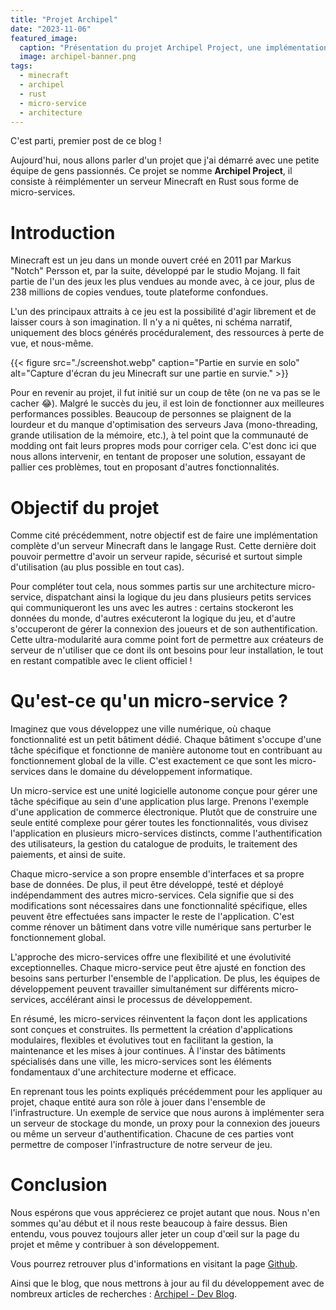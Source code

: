 ```yaml
---
title: "Projet Archipel"
date: "2023-11-06"
featured_image:
  caption: "Présentation du projet Archipel Project, une implémentation de serveur Minecraft en Rust."
  image: archipel-banner.png
tags:
  - minecraft
  - archipel
  - rust
  - micro-service
  - architecture
---
```


C'est parti, premier post de ce blog !

Aujourd'hui, nous allons parler d'un projet que j'ai démarré avec une petite équipe de gens passionnés. Ce projet se nomme **Archipel Project**, il consiste à réimplémenter un serveur Minecraft en Rust sous forme de micro-services.

# Introduction

Minecraft est un jeu dans un monde ouvert créé en 2011 par Markus "Notch" Persson et, par la suite, développé par le studio Mojang. Il fait partie de l'un des jeux les plus vendues au monde avec, à ce jour, plus de 238 millions de copies vendues, toute plateforme confondues.

L'un des principaux attraits à ce jeu est la possibilité d'agir librement et de laisser cours à son imagination. Il n'y a ni quêtes, ni schéma narratif, uniquement des blocs générés procéduralement, des ressources à perte de vue, et nous-même.

{{< figure src="./screenshot.webp" caption="Partie en survie en solo" alt="Capture d'écran du jeu Minecraft sur une partie en survie." >}}

Pour en revenir au projet, il fut initié sur un coup de tête (on ne va pas se le cacher 😂). Malgré le succès du jeu, il est loin de fonctionner aux meilleures performances possibles. Beaucoup de personnes se plaignent de la lourdeur et du manque d'optimisation des serveurs Java (mono-threading, grande utilisation de la mémoire, etc.), à tel point que la communauté de modding ont fait leurs propres mods pour corriger cela. C'est donc ici que nous allons intervenir, en tentant de proposer une solution, essayant de pallier ces problèmes, tout en proposant d'autres fonctionnalités.

# Objectif du projet

Comme cité précédemment, notre objectif est de faire une implémentation complète d'un serveur Minecraft dans le langage Rust. Cette dernière doit pouvoir permettre d'avoir un serveur rapide, sécurisé et surtout simple d'utilisation (au plus possible en tout cas).

Pour compléter tout cela, nous sommes partis sur une architecture micro-service, dispatchant ainsi la logique du jeu dans plusieurs petits services qui communiqueront les uns avec les autres : certains stockeront les données du monde, d'autres exécuteront la logique du jeu, et d'autre s'occuperont de gérer la connexion des joueurs et de son authentification. Cette ultra-modularité aura comme point fort de permettre aux créateurs de serveur de n'utiliser que ce dont ils ont besoins pour leur installation, le tout en restant compatible avec le client officiel !

# Qu'est-ce qu'un micro-service ?

Imaginez que vous développez une ville numérique, où chaque fonctionnalité est un petit bâtiment dédié. Chaque bâtiment s'occupe d'une tâche spécifique et fonctionne de manière autonome tout en contribuant au fonctionnement global de la ville. C'est exactement ce que sont les micro-services dans le domaine du développement informatique.

Un micro-service est une unité logicielle autonome conçue pour gérer une tâche spécifique au sein d'une application plus large. Prenons l'exemple d'une application de commerce électronique. Plutôt que de construire une seule entité complexe pour gérer toutes les fonctionnalités, vous divisez l'application en plusieurs micro-services distincts, comme l'authentification des utilisateurs, la gestion du catalogue de produits, le traitement des paiements, et ainsi de suite.

Chaque micro-service a son propre ensemble d'interfaces et sa propre base de données. De plus, il peut être développé, testé et déployé indépendamment des autres micro-services. Cela signifie que si des modifications sont nécessaires dans une fonctionnalité spécifique, elles peuvent être effectuées sans impacter le reste de l'application. C'est comme rénover un bâtiment dans votre ville numérique sans perturber le fonctionnement global.

L'approche des micro-services offre une flexibilité et une évolutivité exceptionnelles. Chaque micro-service peut être ajusté en fonction des besoins sans perturber l'ensemble de l'application. De plus, les équipes de développement peuvent travailler simultanément sur différents micro-services, accélérant ainsi le processus de développement.

En résumé, les micro-services réinventent la façon dont les applications sont conçues et construites. Ils permettent la création d'applications modulaires, flexibles et évolutives tout en facilitant la gestion, la maintenance et les mises à jour continues. À l'instar des bâtiments spécialisés dans une ville, les micro-services sont les éléments fondamentaux d'une architecture moderne et efficace.

En reprenant tous les points expliqués précédemment pour les appliquer au projet, chaque entité aura son rôle à jouer dans l'ensemble de l'infrastructure. Un exemple de service que nous aurons à implémenter sera un serveur de stockage du monde, un proxy pour la connexion des joueurs ou même un serveur d'authentification. Chacune de ces parties vont permettre de composer l'infrastructure de notre serveur de jeu.

# Conclusion

Nous espérons que vous apprécierez ce projet autant que nous. Nous n'en sommes qu'au début et il nous reste beaucoup à faire dessus. Bien entendu, vous pouvez toujours aller jeter un coup d'œil sur la page du projet et même y contribuer à son développement.

Vous pourrez retrouver plus d'informations en visitant la page [Github](https://github.com/archipel-project).

Ainsi que le blog, que nous mettrons à jour au fil du développement avec de nombreux articles de recherches : [Archipel - Dev Blog](https://archipel-project.github.io/dev-blog/).
